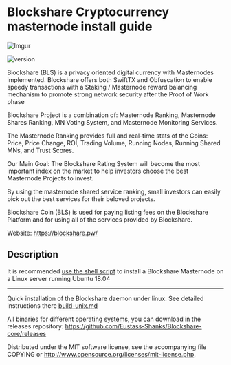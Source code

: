 # Blockshare Cryptocurrency masternode install guide

![Imgur](https://imgur.com/w0OUhl5.png)

![version](https://img.shields.io/badge/version-1.0.0-blue.svg)

Blockshare (BLS) is a privacy oriented digital currency with Masternodes implemented.
Blockshare offers both SwiftTX and Obfuscation to enable speedy transactions with a Staking / Masternode reward balancing mechanism to promote strong network security after the Proof of Work phase

Blockshare Project is a combination of: Masternode Ranking, Masternode Shares Ranking, MN Voting System, and Masternode Monitoring Services.

The Masternode Ranking provides full and real-time stats of the Coins: Price, Price Change, ROI, Trading Volume, Running Nodes, Running Shared MNs, and Trust Scores.

Our Main Goal: The Blockshare Rating System will become the most important index on the market to help investors choose the best Masternode Projects to invest.

By using the masternode shared service ranking, small investors can easily pick out the best services for their beloved projects.

Blockshare Coin (BLS) is used for paying listing fees on the Blockshare Platform and for using all of the services provided by Blockshare.

Website: https://blockshare.pw/


## Description
It is recommended [use the shell script](https://github.com/Eustass-Shanks/mn-install) to install a Blockshare Masternode on a Linux server running Ubuntu 18.04

***

Quick installation of the Blockshare daemon under linux. See detailed instructions there [build-unix.md](build-unix.md)


All binaries for different operating systems, you can download in the releases repository:
https://github.com/Eustass-Shanks/Blockshare-core/releases

Distributed under the MIT software license, see the accompanying file COPYING or http://www.opensource.org/licenses/mit-license.php.
